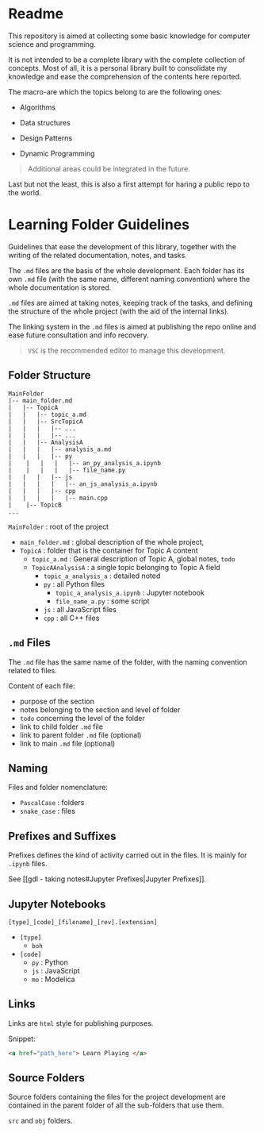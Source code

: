 # Readme

This repository is aimed at collecting some basic knowledge for computer science and programming.

It is not intended to be a complete library with the complete collection of concepts. Most of all, it is a personal library built to consolidate my knowledge and ease the comprehension of the contents here reported.

The macro-are which the topics belong to are the following ones:

- Algorithms

- Data structures

- Design Patterns

- Dynamic Programming

> Additional areas could be integrated in the future.

Last but not the least, this is also a first attempt for haring a public repo to the world.

# Learning Folder Guidelines

Guidelines that ease the development of this library, together with the writing of the related documentation, notes, and tasks.

The `.md` files are the basis of the whole development. Each folder has its own `.md` file (with the same name, different naming convention) where the whole documentation is stored.

`.md` files are aimed at taking notes, keeping track of the tasks, and defining the structure of the whole project (with the aid of the internal links).

The linking system in the `.md` files is aimed at publishing the repo online and ease future consultation and info recovery.

> `VSC` is the recommended editor to manage this development.

## Folder Structure

```
MainFolder
|-- main_folder.md
|   |-- TopicA
|   |   |-- topic_a.md
|   |   |-- SrcTopicA
|   |   |   |-- ...
|   |   |   |-- ...
|   |   |-- AnalysisA
|   |   |   |-- analysis_a.md
|   |   |   |-- py
|    |   |   |   |-- an_py_analysis_a.ipynb
|    |   |   |   |-- file_name.py
|   |   |   |-- js
|   |   |   |   |-- an_js_analysis_a.ipynb
|   |   |   |-- cpp
|   |   |   |   |-- main.cpp
|    |-- TopicB
...
```

`MainFolder` : root of the project

- `main_folder.md` : global description of the whole project,
- `TopicA` : folder that is the container for Topic A content
  - `topic_a.md` : General description of Topic A, global notes, `todo`
  - `TopicAAnalysisA` : a single topic belonging to Topic A field
    - `topic_a_analysis_a` : detailed noted
    - `py` : all Python files
      - `topic_a_analysis_a.ipynb` : Jupyter notebook
      - `file_name_a.py` : some script
    - `js` : all JavaScript files
    - `cpp` : all C++ files

## `.md` Files

The `.md` file has the same name of the folder, with the naming convention related to files.

Content of each file:

- purpose of the section
- notes belonging to the section and level of folder
- `todo` concerning the level of the folder
- link to child folder `.md` file
- link to parent folder `.md` file (optional)
- link to main `.md` file (optional)

## Naming

Files and folder nomenclature:

- `PascalCase` : folders
- `snake_case` : files

## Prefixes and Suffixes

Prefixes defines the kind of activity carried out in the files. It is mainly for `.ipynb` files.

See [[gdl - taking notes#Jupyter Prefixes|Jupyter Prefixes]].

## Jupyter Notebooks

`[type]_[code]_[filename]_[rev].[extension]`

- `[type]`
  - `boh`
- `[code]`
  - `py` : Python
  - `js` : JavaScript
  - `mo` : Modelica

## Links

Links are `html` style for publishing purposes.

Snippet:

```html
<a href="path_here"> Learn Playing </a>
```

## Source Folders

Source folders containing the files for the project development are contained in the parent folder of all the sub-folders that use them.

`src` and `obj` folders.
